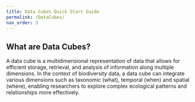 ```yaml
---
title: Data Cubes Quick Start Guide
permalink: /DataCubes/
nav_order: 3
---
```


## What are Data Cubes? 
A data cube is a multidimensional representation of data that allows for efficient storage, retrieval, and analysis of information along multiple dimensions. In the context of biodiversity data, a data cube can integrate various dimensions such as taxonomic (what), temporal (when) and spatial (where), enabling researchers to explore complex ecological patterns and relationships more effectively.



